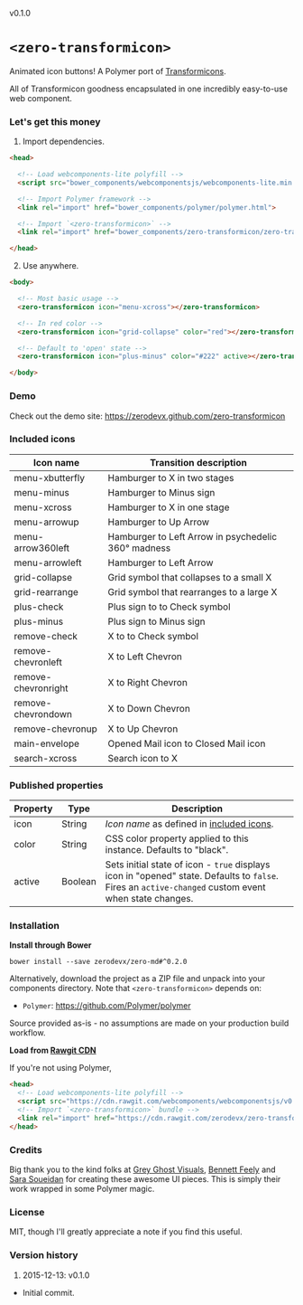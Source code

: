 v0.1.0

# `<zero-transformicon>`

Animated icon buttons! A Polymer port of [Transformicons](http://transformicons.com).

All of Transformicon goodness encapsulated in one incredibly easy-to-use web
component.


### Let's get this money

1. Import dependencies.
  ```html
  <head>

    <!-- Load webcomponents-lite polyfill -->
    <script src="bower_components/webcomponentsjs/webcomponents-lite.min.js"></script>

    <!-- Import Polymer framework -->
    <link rel="import" href="bower_components/polymer/polymer.html">

    <!-- Import `<zero-transformicon>` -->
    <link rel="import" href="bower_components/zero-transformicon/zero-transformicon.html">

  </head>
  ```

2. Use anywhere.
  ```html
  <body>

    <!-- Most basic usage -->
    <zero-transformicon icon="menu-xcross"></zero-transformicon>

    <!-- In red color -->
    <zero-transformicon icon="grid-collapse" color="red"></zero-transformicon>

    <!-- Default to 'open' state -->
    <zero-transformicon icon="plus-minus" color="#222" active></zero-transformicon>

  </body>
  ```


### Demo

Check out the demo site: https://zerodevx.github.com/zero-transformicon


### Included icons

| Icon name           | Transition description |
|---------------------|------------------------|
| menu-xbutterfly     | Hamburger to X in two stages |
| menu-minus          | Hamburger to Minus sign |
| menu-xcross         | Hamburger to X in one stage |
| menu-arrowup        | Hamburger to Up Arrow |
| menu-arrow360left   | Hamburger to Left Arrow in psychedelic 360° madness |
| menu-arrowleft      | Hamburger to Left Arrow |
| grid-collapse       | Grid symbol that collapses to a small X |
| grid-rearrange      | Grid symbol that rearranges to a large X |
| plus-check          | Plus sign to to Check symbol |
| plus-minus          | Plus sign to Minus sign |
| remove-check        | X to to Check symbol |
| remove-chevronleft  | X to Left Chevron |
| remove-chevronright | X to Right Chevron |
| remove-chevrondown  | X to Down Chevron |
| remove-chevronup    | X to Up Chevron |
| main-envelope       | Opened Mail icon to Closed Mail icon |
| search-xcross       | Search icon to X |


### Published properties

| Property | Type    | Description |
|----------|---------|-------------|
| icon     | String  | *Icon name* as defined in [included icons](#Included_icons). |
| color    | String  | CSS color property applied to this instance. Defaults to "black". |
| active   | Boolean | Sets initial state of icon - `true` displays icon in "opened" state. Defaults to `false`. Fires an `active-changed` custom event when state changes. |


### Installation

**Install through Bower**

    bower install --save zerodevx/zero-md#^0.2.0

Alternatively, download the project as a ZIP file and unpack into your
components directory. Note that `<zero-transformicon>` depends on:
  * `Polymer`: https://github.com/Polymer/polymer

Source provided as-is - no assumptions are made on your production build
workflow.

**Load from [Rawgit CDN](https://rawgit.com)**

If you're not using Polymer,

```html
<head>
  <!-- Load webcomponents-lite polyfill -->
  <script src="https://cdn.rawgit.com/webcomponents/webcomponentsjs/v0.7.19/webcomponents-lite.min.js"></script>
  <!-- Import `<zero-transformicon>` bundle -->
  <link rel="import" href="https://cdn.rawgit.com/zerodevx/zero-transformicon/v0.1.0/build/zero-transformicon.build.html">
</head>
```


### Credits

Big thank you to the kind folks at [Grey Ghost Visuals](https://github.com/grayghostvisuals/transformicons),
[Bennett Feely](http://bennettfeely.com) and [Sara Soueidan](http://sarasoueidan.com)
for creating these awesome UI pieces. This is simply their work wrapped in some
Polymer magic.


### License

MIT, though I'll greatly appreciate a note if you find this useful.


### Version history

1. 2015-12-13: v0.1.0
  * Initial commit.

